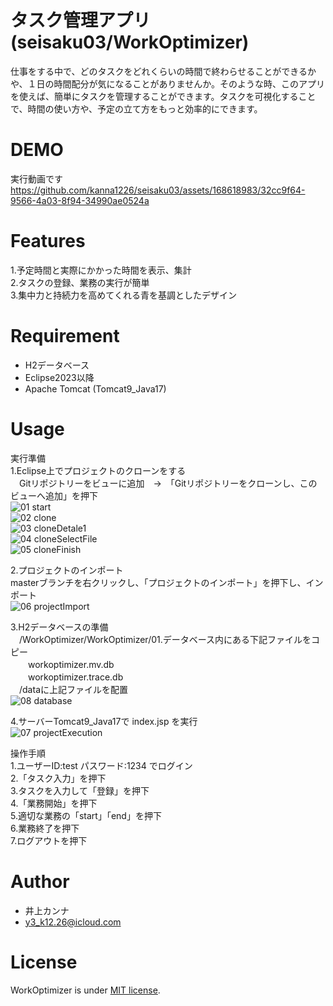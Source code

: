 # タスク管理アプリ(seisaku03/WorkOptimizer)

仕事をする中で、どのタスクをどれくらいの時間で終わらせることができるかや、１日の時間配分が気になることがありませんか。そのような時、このアプリを使えば、簡単にタスクを管理することができます。タスクを可視化することで、時間の使い方や、予定の立て方をもっと効率的にできます。

# DEMO

実行動画です
https://github.com/kanna1226/seisaku03/assets/168618983/32cc9f64-9566-4a03-8f94-34990ae0524a

# Features

1.予定時間と実際にかかった時間を表示、集計  
2.タスクの登録、業務の実行が簡単  
3.集中力と持続力を高めてくれる青を基調としたデザイン  

# Requirement

* H2データベース  
* Eclipse2023以降  
* Apache Tomcat (Tomcat9_Java17) 

# Usage

実行準備  
1.Eclipse上でプロジェクトのクローンをする  
　Gitリポジトリーをビューに追加　→　「Gitリポジトリーをクローンし、このビューへ追加」を押下  
 ![01 start](https://github.com/kanna1226/seisaku03/assets/168618983/c4feb49d-43d0-44c4-9c88-6abec785be1d)  
 ![02 clone](https://github.com/kanna1226/seisaku03/assets/168618983/e35a80f7-7b01-46da-9d98-5f86d70ea874)  
 ![03 cloneDetale1](https://github.com/kanna1226/seisaku03/assets/168618983/c2b3f13e-45d6-44ca-8d05-209c45c682d4)  
 ![04 cloneSelectFile](https://github.com/kanna1226/seisaku03/assets/168618983/171b3807-62c7-4a49-b167-d5ef4eb8aede)  
 ![05 cloneFinish](https://github.com/kanna1226/seisaku03/assets/168618983/e5752623-f1f7-4a11-9efa-a686f80c7b70)  





2.プロジェクトのインポート  
masterブランチを右クリックし、「プロジェクトのインポート」を押下し、インポート  
![06 projectImport](https://github.com/kanna1226/seisaku03/assets/168618983/05b6bb27-7529-433f-9a70-32aa90bf8127)  

 
3.H2データベースの準備  
　/WorkOptimizer/WorkOptimizer/01.データベース内にある下記ファイルをコピー  
　　workoptimizer.mv.db  
　　workoptimizer.trace.db  
　/dataに上記ファイルを配置  
![08 database](https://github.com/kanna1226/seisaku03/assets/168618983/de170eb5-1ee4-4144-a416-b8ab265f8d92)  

 
4.サーバーTomcat9_Java17で index.jsp を実行  
![07 projectExecution](https://github.com/kanna1226/seisaku03/assets/168618983/8fd1a0d6-4798-48a6-bf3d-0f3f70d6ac4f)  

操作手順  
1.ユーザーID:test パスワード:1234 でログイン  
2.「タスク入力」を押下  
3.タスクを入力して「登録」を押下  
4.「業務開始」を押下  
5.適切な業務の「start」「end」を押下  
6.業務終了を押下  
7.ログアウトを押下  

# Author

* 井上カンナ
* y3_k12.26@icloud.com

# License

WorkOptimizer is under [MIT license](https://en.wikipedia.org/wiki/MIT_License).
